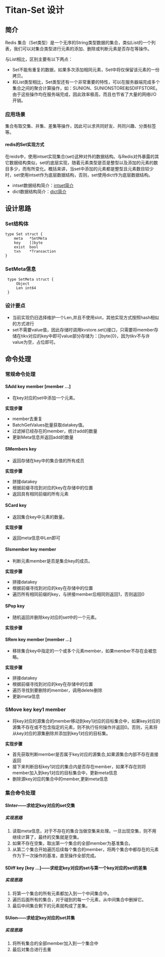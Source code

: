# Titan-Set 设计

## 简介

Redis 集合（Set类型）是一个无序的String类型数据的集合，类似List的一个列表，我们可以对集合类型进行元素的添加、删除或判断元素是否存在等操作。

与List相比，区别主要有以下两点：

* Set不能有重复的数据，如果多次添加相同元素，Set中将仅保留该元素的一份拷贝。
* 和List类型相比，Set类型还有一个非常重要的特性，可以在服务器端完成多个集合之间的聚合计算操作，如：SUNION、SUNIONSTORE和SDIFFSTORE。由于这些操作均在服务端完成，因此效率极高，而且也节省了大量的网络I/O开销。

### 应用场景
集合有取交集、并集、差集等操作，因此可以求共同好友、共同兴趣、分类标签等。

#### redis的Set实现方式

在reids中，使用intset实现集合(set)这种对外的数据结构。与Redis对外暴露的其它数据结构类似，set的底层实现，随着元素类型是否是整型以及添加的元素的数目多少，而有所变化。概括来讲，当set中添加的元素都是整型且元素数目较少时，set使用intset作为底层数据结构，否则，set使用dict作为底层数据结构。

* intset数据结构简介：[intset简介](https://juejin.im/post/58350d1a67f3560065e74bde)
* dict数据结构简介：[dict简介](https://mp.weixin.qq.com/s?__biz=MzA4NTg1MjM0Mg==&mid=2657261203&idx=1&sn=f7ff61ce42e29b874a8026683875bbb1&scene=21#wechat_redirect)


## 设计思路

### Set结构体
	type Set struct {
	    meta   *SetMeta
	    key    []byte
	    exist  bool
	    txn    *Transaction
	}
	
### SetMeta信息
	 type SetMeta struct {
	     Object
	     Len int64
	 }
	 
### 设计要点
	 
* 当前实现仍旧选择维护一个Len,并且不使用slot，其他实现方式按照hash相似的方式进行
* set不需要value值，因此存储时调用kvstore.set()接口，只需要将member存储在tikv对应的key中即可value部分存储为：[]byte{0}，因为tikv不与许value为空，占位即可。
	 
## 命令处理
### 常规命令处理
#### SAdd key member [member ...]
* 在key对应的set中添加一个元素。

**实现步骤**

* member去重复
* BatchGetValues批量获取datakey值。
* 过滤掉已经存在的member，统计add的数量
* 更新Meta信息并返回add的数量

#### SMembers key

* 返回存储在key中的集合值的所有成员

**实现步骤**

* 拼接datakey
* 根据前缀寻找到对应的key在存储中的位置
* 返回具有相同前缀的所有元素




#### SCard key
* 返回集合key中元素的数量。

**实现步骤**
* 返回meta信息中Len即可


#### SIsmember key member 
* 判断元素member是否是集合key的成员。

**实现步骤**

* 拼接datakey
* 根据前缀寻找到对应的key在存储中的位置
* 遍历所有相同前缀的key，与拼接member后相同则返回1，否则返回0



#### SPop key
* 随机返回并删除key对应的set中的一个元素。

**实现步骤**


#### SRem key member [member ...]
* 移除集合key中指定的一个或多个元素member，如果member不存在会被忽略。

**实现步骤**

* 拼接datakey
* 根据前缀寻找到对应的key在存储中的位置
* 遍历寻找到要删除的member，调用delete删除
* 更新meta信息

### SMove key key1 member
* 将key对应的源集合的member移动到key1对应的目标集合中，如果key对应的源集不存在或不包含指定的元素，则不执行任何操作并返回0。否则，元素将从key对应的源集删除并添加到key1对应的目标集。

**实现步骤**

* 首先获取判断member是否属于key对应的源集合,如果源集合内部不存在直接返回
* 接下来判断目标key1对应的集合内是否存在member，如果不存在则将member加入到key1对应的目标集合中，更新meta信息
* 删除源key对应的集合中的member,更新meta信息

### 集合命令处理


#### SInter——求给定key对应的set交集
##### 实现思路
1. 读取meta信息，对于不存在的集合当做空集来处理。一旦出现空集，则不用继续计算了，最终的交集就是空集。
2. 如果不存在空集，取出第一个集合的全部member为基准集合。
3. 从第二个集合开始遍历后续每个集合的member，将两个集合中都存在的元素作为下一次操作的基准，直至操作全部完成。

#### SDiff key [key ...]——求给定key对应的set与第一个key对应的set的差集
##### 实现思路

1. 将第一个集合的所有元素都加入到一个中间集合中。
2. 遍历后面所有的集合，对于碰到的每一个元素，从中间集合中删掉它。
3. 最后中间集合剩下的元素就构成了差集。

#### SUion——求给定key对应的set并集
##### 实现思路
1. 将所有集合的全部member加入到一个集合中
2. 最后对集合进行去重














